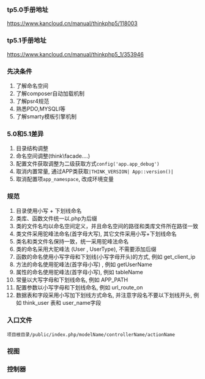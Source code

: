 ### tp5.0手册地址 
https://www.kancloud.cn/manual/thinkphp5/118003

### tp5.1手册地址
https://www.kancloud.cn/manual/thinkphp5_1/353946

### 先决条件
1. 了解命名空间
2. 了解composer自动加载机制
3. 了解psr4规范
4. 熟悉PDO,MYSQLI等
5. 了解smarty模板引擎机制

### 5.0和5.1差异
1. 目录结构调整
2. 命名空间调整(think\facade\....)
3. 配置文件获取调整为二级获取方式`config('app.app_debug')`
4. 取消内置常量, 通过APP类获取`|THINK_VERSION| App::version()|`
5. 取消配置项`app_namespace`, 改成环境变量


### 规范
1. 目录使用小写 + 下划线命名
2. 类库、函数文件统一以.php为后缀
3. 类的文件名均以命名空间定义，并且命名空间的路径和类库文件所在路径一致
4. 类文件采用驼峰法命名(首字母大写), 其它文件采用小写+下划线命名
5. 类名和类文件名保持一致，统一采用驼峰法命名
6. 类的命名采用大驼峰法 (User , UserType), 不需要添加后缀
7. 函数的命名使用小写字母和下划线(小写字母开头)的方式, 例如 get_client_ip
8. 方法的命名使用驼峰法(首字母小写) , 例如 getUserName
9. 属性的命名使用驼峰法(首字母小写), 例如 tableName
10. 常量以大写字母和下划线命名, 例如 APP_PATH
11. 配置参数以小写字母和下划线命名, 例如 url_route_on
12. 数据表和字段采用小写加下划线方式命名, 并注意字段名不要以下划线开头, 例如 think_user 表和 user_name字段



### 入口文件
```
项目根目录/public/index.php/modelName/controllerName/actionName
```

### 视图


### 控制器
